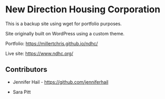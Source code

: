 # New Direction Housing Corporation

This is a backup site using wget for portfolio purposes.

Site originally built on WordPress using a custom theme.

Portfolio: https://millertchris.github.io/ndhc/

Live site: https://www.ndhc.org/


## Contributors

* Jennifer Hail - https://github.com/jenniferhail

* Sara Pitt
